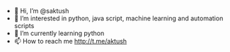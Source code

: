 - 👋 Hi, I’m @saktush
- 👀 I’m interested in python, java script, machine learning and automation scripts
- 🌱 I’m currently learning python
- 📫 How to reach me http://t.me/aktush
